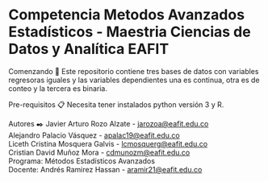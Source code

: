 # Competencia Metodos Avanzados Estadísticos - Maestria Ciencias de Datos y Analítica EAFIT
Comenzando 🚀
Este repositorio contiene tres bases de datos con variables regresoras iguales y las variables dependientes una es continua, otra es de conteo y la tercera es binaria.

Pre-requisitos 📋
Necesita tener instalados python versión 3 y R.

Autores ✒️
 Javier Arturo Rozo Alzate - jarozoa@eafit.edu.co<br/>
 Alejandro Palacio Vásquez - apalac19@eafit.edu.co <br/>
 Liceth Cristina Mosquera Galvis - lcmosquerg@eafit.edu.co <br/>
 Cristian David Muñoz Mora - cdmunozm@eafit.edu.co <br/>
 Programa: Métodos Estadísticos Avanzados<br/>
 Docente:  Andrés Ramirez Hassan - aramir21@eafit.edu.co<br/>
